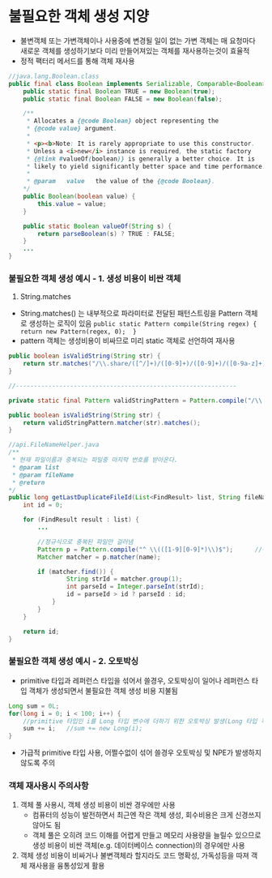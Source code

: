 # 불필요한 객체 생성 지양
* 불변객체 또는 가변객체이나 사용중에 변경될 일이 없는 가변 객체는 매 요청마다 새로운 객체를 생성하기보다 미리 만들어져있는 객체를 재사용하는것이 효율적
* 정적 팩터리 메서드를 통해 객체 재사용 
```java
//java.lang.Boolean.class
public final class Boolean implements Serializable, Comparable<Boolean> {
	public static final Boolean TRUE = new Boolean(true);
	public static final Boolean FALSE = new Boolean(false);

	/**
	 * Allocates a {@code Boolean} object representing the
	 * {@code value} argument.
	 *
	 * <p><b>Note: It is rarely appropriate to use this constructor.
	 * Unless a <i>new</i> instance is required, the static factory
	 * {@link #valueOf(boolean)} is generally a better choice. It is
	 * likely to yield significantly better space and time performance.</b>
	 *
	 * @param   value   the value of the {@code Boolean}.
	*/
	public Boolean(boolean value) {
    	this.value = value;
	}

	public static Boolean valueOf(String s) {
		return parseBoolean(s) ? TRUE : FALSE;
	}
	...
}
``` 

### 불필요한 객체 생성 예시 - 1. 생성 비용이 비싼 객체
1. String.matches
* String.matches() 는 내부적으로 파라미터로 전달된 패턴스트링을 Pattern 객체로 생성하는 로직이 있음
```public static Pattern compile(String regex) {  return new Pattern(regex, 0);  }```
* pattern 객체는 생성비용이 비싸므로 미리 static 객체로 선언하여 재사용
```java
public boolean isValidString(String str) {
    return str.matches("/\\.share/([^/]+)/([0-9]+)/([0-9]+)/([0-9a-z]+)/(.*)");  //생성비용이 비싸다.
}

//-------------------------------------------------------------

private static final Pattern validStringPattern = Pattern.compile("/\\.share/([^/]+)/([0-	9]+)/([0-9]+)/([0-9a-z]+)/(.*)");

public boolean isValidString(String str) {
    return validStringPattern.matcher(str).matches();
}
```
```java
//api.FileNameHelper.java
/**
 * 현재 파일이름과 중복되는 파일중 마지막 번호를 받아온다.
 * @param list
 * @param fileName
 * @return
*/
public long getLastDuplicateFileId(List<FindResult> list, String fileName) {
	int id = 0;

	for (FindResult result : list) {
		...

		//정규식으로 중복된 파일만 걸러냄
		Pattern p = Pattern.compile("^ \\(([1-9][0-9]*)\\)$");		//생성비용이 비싼 불변객체를 loop 내에서 반복 생성중 
		Matcher matcher = p.matcher(name);

		if (matcher.find()) {
				String strId = matcher.group(1);
				int parseId = Integer.parseInt(strId);
				id = parseId > id ? parseId : id;
			}
		}
	}

	return id;
}
```



### 불필요한 객체 생성 예시 - 2. 오토박싱
* primitive 타입과 레퍼런스 타입을 섞어서 쓸경우, 오토박싱이 일어나 레퍼런스 타입 객체가 생성되면서 불필요한 객체 생성 비용 지불됨
```java
Long sum = 0L;
for(long i = 0; i < 100; i++) {
    //primitive 타입인 i를 Long 타입 변수에 더하기 위한 오토박싱 발생(Long 타입 객체 생성)
    sum += i;   //sum += new Long(i);		
}
```
* 가급적 primitive 타입 사용, 어쩔수없이 섞어 쓸경우 오토박싱 및 NPE가 발생하지 않도록 주의

### 객체 재사용시 주의사항
1. 객체 풀 사용시, 객체 생성 비용이 비싼 경우에만 사용
	* 컴퓨터의 성능이 발전하면서 최근엔 작은 객체 생성, 회수비용은 크게 신경쓰지 않아도 됨
	* 객체 풀은 오히려 코드 이해를 어렵게 만들고 메모리 사용량을 늘릴수 있으므로 생성 비용이 비싼 객체(e.g. 데이터베이스 connection)의 경우에만 사용
2. 객체 생성 비용이 비싸거나 불변객체라 할지라도 코드 명확성, 가독성등을 따져 객체 재사용을 융통성있게 활용
